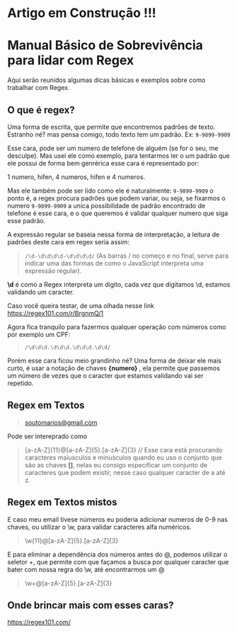 # Artigo em Construção !!!

# Manual Básico de Sobrevivência para lidar com Regex

Aqui serão reunidos algumas dicas básicas e exemplos sobre como trabalhar com Regex.

## O que é regex?
Uma forma de escrita, que permite que encontremos padrões de texto. Estranho né? mas pensa comigo, todo texto tem um padrão.
Ex:  `9-9899-9909`

Esse cara, pode ser um numero de telefone de alguém (se for o seu, me desculpe). Mas usei ele como exemplo, para tentarmos ler o um padrão que ele possui de forma bem genrérica esse cara é representado por:

1 numero, hifen, 4 numeros, hifen e 4 numeros.

Mas ele também pode ser lido como ele é naturalmente: `9-9899-9909` o ponto é, a regex procura padrões que podem variar, ou seja, se fixarmos o numero `9-9899-9909` a unica possibilidade de padrão encontrado de telefone é esse cara, e o que queremos é validar qualquer numero que siga esse padrão.

A expressão regular se baseia nessa forma de interpretação, a leitura de padrões deste cara em regex seria assim: 
> `/\d-\d\d\d\d-\d\d\d\d/` (As barras / no começo e no final, serve para indicar uma das formas de como o JavaScript interpreta uma expressão regular).

**\d** é como a Regex interpreta um digito, cada vez que digitamos \d, estamos validando um caracter.

Caso você queira testar, de uma olhada nesse link https://regex101.com/r/BrgnmQ/1

Agora fica tranquilo para fazermos qualquer operação com números como por exemplo um CPF:

> `/\d\d\d.\d\d\d.\d\d\d.\d\d/`

Porém esse cara ficou meio grandinho né? Uma forma de deixar ele mais curto, é usar a notação de chaves **{numero}** , ela permite que passemos um número de vezes que o caracter que estamos validando vai ser repetido.



## Regex em Textos

> soutomarios@gmail.com

Pode ser intereprado como

> [a-zA-Z]{11}@[a-zA-Z]{5}.[a-zA-Z]{3} // Esse cara está procurando caracteres maiusculos e minusculos quando eu uso o conjunto que são as chaves **[]**, nelas eu consigo especificar um conjunto  de caracteres que podem existir, nesse caso qualquer caracter de a até z. 

## Regex em Textos mistos

E caso meu email tivese números eu poderia adicionar numeros de 0-9 nas chaves, ou utilizar o \w, para validar caracteres alfa numéricos.

> \w{11}@[a-zA-Z]{5}.[a-zA-Z]{3} 

E para eliminar a dependência dos números antes do @, podemos utilizar o seletor +, que permite com que façamos a busca por qualquer caracter que bater com nossa regra do \w, até encontrarmos um @

> \w+@[a-zA-Z]{5}.[a-zA-Z]{3} 



## Onde brincar mais com esses caras?

https://regex101.com/


